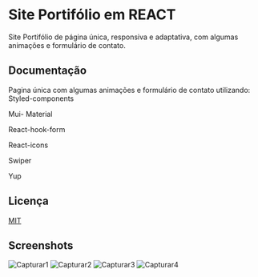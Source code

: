 
# Site Portifólio em REACT

Site Portifólio de página única, responsiva e adaptativa, com algumas animações e formulário de contato.

## Documentação

Pagina única com algumas animações e formulário de contato utilizando:
Styled-components

Mui- Material

React-hook-form

React-icons

Swiper

Yup



## Licença

[MIT](https://choosealicense.com/licenses/mit/)


## Screenshots

![Capturar1](https://user-images.githubusercontent.com/96631335/195635174-79033b09-0a4f-4f58-b993-7647f15e0166.PNG)
![Capturar2](https://user-images.githubusercontent.com/96631335/195635331-41777cc3-6f00-4562-b77c-279a6106110c.PNG)
![Capturar3](https://user-images.githubusercontent.com/96631335/195635434-0a0ca993-2ff2-46c4-85fc-0a1122fb515a.PNG)
![Capturar4](https://user-images.githubusercontent.com/96631335/195635523-d2131a5e-9f6d-4bdb-9ab1-38cb8a9597d9.PNG)
